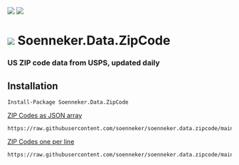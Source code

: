 [![](https://img.shields.io/github/actions/workflow/status/soenneker/soenneker.data.zipcode/merged-tests.yml?style=for-the-badge)](https://github.com/soenneker/soenneker.data.zipcode/actions/workflows/publish.yml)
[![](https://img.shields.io/github/actions/workflow/status/soenneker/soenneker.data.zipcode/daily-automatic-update.yml?style=for-the-badge&label=Daily%20Update)](https://github.com/soenneker/soenneker.data.zipcode/actions/workflows/daily-automatic-update.yml)

# ![](https://user-images.githubusercontent.com/4441470/224455560-91ed3ee7-f510-4041-a8d2-3fc093025112.png) Soenneker.Data.ZipCode
### US ZIP code data from USPS, updated daily

## Installation

```
Install-Package Soenneker.Data.ZipCode
```

<a href='https://raw.githubusercontent.com/soenneker/soenneker.data.zipcode/main/ZipCodes.json'>ZIP Codes as JSON array</a>
```
https://raw.githubusercontent.com/soenneker/soenneker.data.zipcode/main/ZipCodes.json
```

<a href='https://raw.githubusercontent.com/soenneker/soenneker.data.zipcode/main/ZipCodes.txt'>ZIP Codes one per line</a>
```
https://raw.githubusercontent.com/soenneker/soenneker.data.zipcode/main/ZipCodes.txt
```